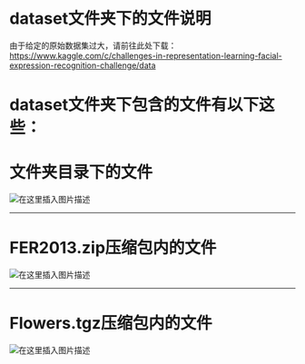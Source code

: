 # dataset文件夹下的文件说明

由于给定的原始数据集过大，请前往此处下载：https://www.kaggle.com/c/challenges-in-representation-learning-facial-expression-recognition-challenge/data

# dataset文件夹下包含的文件有以下这些：

# 文件夹目录下的文件

![在这里插入图片描述](https://img-blog.csdnimg.cn/35af93307d474fd194a3f91fd04761b3.png)

------

# FER2013.zip压缩包内的文件

![在这里插入图片描述](https://img-blog.csdnimg.cn/e22c9b7ae70f4bddac303940119b9b9e.png)



------

# Flowers.tgz压缩包内的文件

![在这里插入图片描述](https://img-blog.csdnimg.cn/2b1fcaf23ab54a97afda5a425971dcca.png)

